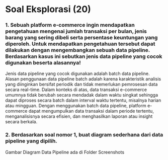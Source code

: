 # Soal Eksplorasi (20)

### 1. Sebuah platform e-commerce ingin mendapatkan pengetahuan mengenai jumlah transaksi per bulan, jenis barang yang sering dibeli serta persentase keuntungan yang diperoleh. Untuk mendapatkan pengetahuan tersebut dapat dilakukan dengan mengembangkan sebuah data pipeline. Berdasarkan kasus ini sebutkan jenis data pipeline yang cocok digunakan beserta alasannya!

Jenis data pipeline yang cocok digunakan adalah batch data pipeline. Alasan penggunaan data pipeline batch adalah karena karakteristik analisis yang diinginkan bersifat periodik dan tidak memerlukan pemrosesan data secara real-time. Dalam konteks di atas, data transaksi e-commerce umumnya tidak berubah secara mendadak dalam waktu singkat sehingga dapat diproses secara batch dalam interval waktu tertentu, misalnya harian atau mingguan. Dengan menggunakan batch data pipeline, platform e-commerce dapat mengumpulkan data transaksi dalam periode tertentu, menganalisisnya secara efisien, dan menghasilkan laporan atau insight secara berkala.

### 2. Berdasarkan soal nomor 1, buat diagram sederhana dari data pipeline yang dipilih.

Gambar Diagram Data Pipeline ada di Folder Screenshots